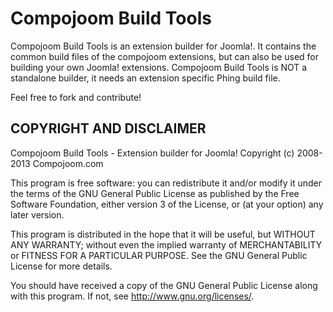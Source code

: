 # Compojoom Build Tools

Compojoom Build Tools is an extension builder for Joomla!. It contains the common build files of the
compojoom extensions, but can also be used for building your own Joomla! extensions.
Compojoom Build Tools is NOT a standalone builder, it needs an extension specific Phing build file.

Feel free to fork and contribute!

## COPYRIGHT AND DISCLAIMER
Compojoom Build Tools - Extension builder for Joomla! Copyright (c) 2008-2013 Compojoom.com

This program is free software: you can redistribute it and/or modify it under the terms of the GNU General Public License as published by the
Free Software Foundation, either version 3 of the License, or (at your option) any later version.

This program is distributed in the hope that it will be useful, but WITHOUT ANY WARRANTY; without even the implied warranty of MERCHANTABILITY or
FITNESS FOR A PARTICULAR PURPOSE. See the GNU General Public License for more details.

You should have received a copy of the GNU General Public License along with this program. If not, see http://www.gnu.org/licenses/.